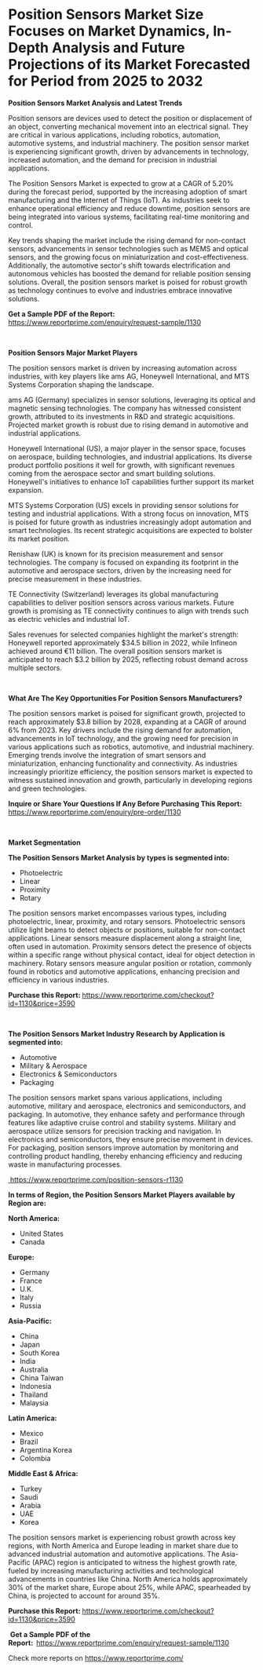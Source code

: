 <p><h1>Position Sensors Market Size Focuses on Market Dynamics, In-Depth Analysis and Future Projections of its Market Forecasted for Period from 2025 to 2032</h1></p><p><strong>Position Sensors Market Analysis and Latest Trends</strong></p>
<p><p>Position sensors are devices used to detect the position or displacement of an object, converting mechanical movement into an electrical signal. They are critical in various applications, including robotics, automation, automotive systems, and industrial machinery. The position sensor market is experiencing significant growth, driven by advancements in technology, increased automation, and the demand for precision in industrial applications.</p><p>The Position Sensors Market is expected to grow at a CAGR of 5.20% during the forecast period, supported by the increasing adoption of smart manufacturing and the Internet of Things (IoT). As industries seek to enhance operational efficiency and reduce downtime, position sensors are being integrated into various systems, facilitating real-time monitoring and control. </p><p>Key trends shaping the market include the rising demand for non-contact sensors, advancements in sensor technologies such as MEMS and optical sensors, and the growing focus on miniaturization and cost-effectiveness. Additionally, the automotive sector's shift towards electrification and autonomous vehicles has boosted the demand for reliable position sensing solutions. Overall, the position sensors market is poised for robust growth as technology continues to evolve and industries embrace innovative solutions.</p></p>
<p><strong>Get a Sample PDF of the Report:&nbsp;</strong> <a href="https://www.reportprime.com/enquiry/request-sample/1130?utm_campaign=2310&utm_medium=2&utm_source=Github&utm_content=ia&utm_term=18032025&utm_id=position-sensors">https://www.reportprime.com/enquiry/request-sample/1130</a></p>
<p>&nbsp;</p>
<p><strong>Position Sensors Major Market Players</strong></p>
<p><p>The position sensors market is driven by increasing automation across industries, with key players like ams AG, Honeywell International, and MTS Systems Corporation shaping the landscape.</p><p>ams AG (Germany) specializes in sensor solutions, leveraging its optical and magnetic sensing technologies. The company has witnessed consistent growth, attributed to its investments in R&D and strategic acquisitions. Projected market growth is robust due to rising demand in automotive and industrial applications.</p><p>Honeywell International (US), a major player in the sensor space, focuses on aerospace, building technologies, and industrial applications. Its diverse product portfolio positions it well for growth, with significant revenues coming from the aerospace sector and smart building solutions. Honeywell's initiatives to enhance IoT capabilities further support its market expansion.</p><p>MTS Systems Corporation (US) excels in providing sensor solutions for testing and industrial applications. With a strong focus on innovation, MTS is poised for future growth as industries increasingly adopt automation and smart technologies. Its recent strategic acquisitions are expected to bolster its market position.</p><p>Renishaw (UK) is known for its precision measurement and sensor technologies. The company is focused on expanding its footprint in the automotive and aerospace sectors, driven by the increasing need for precise measurement in these industries.</p><p>TE Connectivity (Switzerland) leverages its global manufacturing capabilities to deliver position sensors across various markets. Future growth is promising as TE connectivity continues to align with trends such as electric vehicles and industrial IoT.</p><p>Sales revenues for selected companies highlight the market's strength: Honeywell reported approximately $34.5 billion in 2022, while Infineon achieved around €11 billion. The overall position sensors market is anticipated to reach $3.2 billion by 2025, reflecting robust demand across multiple sectors.</p></p>
<p>&nbsp;</p>
<p><strong>What Are The Key Opportunities For Position Sensors Manufacturers?</strong></p>
<p><p>The position sensors market is poised for significant growth, projected to reach approximately $3.8 billion by 2028, expanding at a CAGR of around 6% from 2023. Key drivers include the rising demand for automation, advancements in IoT technology, and the growing need for precision in various applications such as robotics, automotive, and industrial machinery. Emerging trends involve the integration of smart sensors and miniaturization, enhancing functionality and connectivity. As industries increasingly prioritize efficiency, the position sensors market is expected to witness sustained innovation and growth, particularly in developing regions and green technologies.</p></p>
<p><strong>Inquire or Share Your Questions If Any Before Purchasing This Report:</strong> <a href="https://www.reportprime.com/enquiry/pre-order/1130?utm_campaign=2310&utm_medium=2&utm_source=Github&utm_content=ia&utm_term=18032025&utm_id=position-sensors">https://www.reportprime.com/enquiry/pre-order/1130</a></p>
<p>&nbsp;</p>
<p><strong>Market Segmentation</strong></p>
<p><strong>The Position Sensors Market Analysis by types is segmented into:</strong></p>
<p><ul><li>Photoelectric</li><li>Linear</li><li>Proximity</li><li>Rotary</li></ul></p>
<p><p>The position sensors market encompasses various types, including photoelectric, linear, proximity, and rotary sensors. Photoelectric sensors utilize light beams to detect objects or positions, suitable for non-contact applications. Linear sensors measure displacement along a straight line, often used in automation. Proximity sensors detect the presence of objects within a specific range without physical contact, ideal for object detection in machinery. Rotary sensors measure angular position or rotation, commonly found in robotics and automotive applications, enhancing precision and efficiency in various industries.</p></p>
<p><strong>Purchase this Report:&nbsp;</strong><a href="https://www.reportprime.com/checkout?id=1130&price=3590&utm_campaign=2310&utm_medium=2&utm_source=Github&utm_content=ia&utm_term=18032025&utm_id=position-sensors">https://www.reportprime.com/checkout?id=1130&price=3590</a></p>
<p>&nbsp;</p>
<p><strong>The Position Sensors Market Industry Research by Application is segmented into:</strong></p>
<p><ul><li>Automotive</li><li>Military & Aerospace</li><li>Electronics & Semiconductors</li><li>Packaging</li></ul></p>
<p><p>The position sensors market spans various applications, including automotive, military and aerospace, electronics and semiconductors, and packaging. In automotive, they enhance safety and performance through features like adaptive cruise control and stability systems. Military and aerospace utilize sensors for precision tracking and navigation. In electronics and semiconductors, they ensure precise movement in devices. For packaging, position sensors improve automation by monitoring and controlling product handling, thereby enhancing efficiency and reducing waste in manufacturing processes.</p></p>
<p><a href="https://www.reportprime.com/position-sensors-r1130?utm_campaign=2310&utm_medium=2&utm_source=Github&utm_content=ia&utm_term=18032025&utm_id=position-sensors">&nbsp;https://www.reportprime.com/position-sensors-r1130</a></p>
<p><strong>In terms of Region, the Position Sensors Market Players available by Region are:</strong></p>
<p>
    <p> <strong> North America: </strong>
        <ul>
            <li>United States</li>
            <li>Canada</li>
        </ul>
        </p> 
    <p> <strong> Europe: </strong>
        <ul>
            <li>Germany</li>
            <li>France</li>
            <li>U.K.</li>
            <li>Italy</li>
            <li>Russia</li>
        </ul>
        </p> 
    <p> <strong> Asia-Pacific: </strong>
        <ul>
            <li>China</li>
            <li>Japan</li>
            <li>South Korea</li>
            <li>India</li>
            <li>Australia</li>
            <li>China Taiwan</li>
            <li>Indonesia</li>
            <li>Thailand</li>
            <li>Malaysia</li>
        </ul>
        </p> 
    <p> <strong> Latin America: </strong>
        <ul>
            <li>Mexico</li>
            <li>Brazil</li>
            <li>Argentina Korea</li>
            <li>Colombia</li>
        </ul>
        </p> 
    <p> <strong> Middle East & Africa: </strong>
        <ul>
            <li>Turkey</li>
            <li>Saudi</li>
            <li>Arabia</li>
            <li>UAE</li>
            <li>Korea</li>
        </ul>
    </p>
    </p>
<p><p>The position sensors market is experiencing robust growth across key regions, with North America and Europe leading in market share due to advanced industrial automation and automotive applications. The Asia-Pacific (APAC) region is anticipated to witness the highest growth rate, fueled by increasing manufacturing activities and technological advancements in countries like China. North America holds approximately 30% of the market share, Europe about 25%, while APAC, spearheaded by China, is projected to account for around 35%.</p></p>
<p><strong>Purchase this Report: </strong><a href="https://www.reportprime.com/checkout?id=1130&price=3590&utm_campaign=2310&utm_medium=2&utm_source=Github&utm_content=ia&utm_term=18032025&utm_id=position-sensors">https://www.reportprime.com/checkout?id=1130&price=3590</a></p>
<p>&nbsp;<strong>Get a Sample PDF of the Report:&nbsp;&nbsp;</strong><a href="https://www.reportprime.com/enquiry/request-sample/1130?utm_campaign=2310&utm_medium=2&utm_source=Github&utm_content=ia&utm_term=18032025&utm_id=position-sensors">https://www.reportprime.com/enquiry/request-sample/1130</a></p>
<p><strong></strong></p>
<p>Check more reports on <a href="https://www.reportprime.com/?utm_campaign=2310&utm_medium=2&utm_source=Github&utm_content=ia&utm_term=18032025&utm_id=position-sensors">https://www.reportprime.com/</a></p>